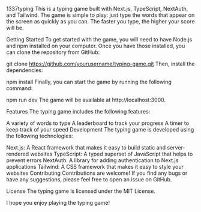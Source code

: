 1337typing 
This is a typing game built with Next.js, TypeScript, NextAuth, and Tailwind. The game is simple to play: just type the words that appear on the screen as quickly as you can. The faster you type, the higher your score will be.

Getting Started
To get started with the game, you will need to have Node.js and npm installed on your computer. Once you have those installed, you can clone the repository from GitHub:

git clone https://github.com/yourusername/typing-game.git
Then, install the dependencies:

npm install
Finally, you can start the game by running the following command:

npm run dev
The game will be available at http://localhost:3000.

Features
The typing game includes the following features:

A variety of words to type
A leaderboard to track your progress
A timer to keep track of your speed
Development
The typing game is developed using the following technologies:

Next.js: A React framework that makes it easy to build static and server-rendered websites
TypeScript: A typed superset of JavaScript that helps to prevent errors
NextAuth: A library for adding authentication to Next.js applications
Tailwind: A CSS framework that makes it easy to style your websites
Contributing
Contributions are welcome! If you find any bugs or have any suggestions, please feel free to open an issue on GitHub.

License
The typing game is licensed under the MIT License.

I hope you enjoy playing the typing game!
